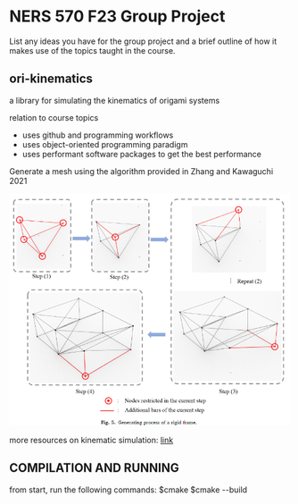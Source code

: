 # NERS 570 F23 Group Project

List any ideas you have for the group project and a brief outline of how it makes use of the topics taught in the course.

## ori-kinematics
a library for simulating the kinematics of origami systems

relation to course topics
- uses github and programming workflows
- uses object-oriented programming paradigm
- uses performant software packages to get the best performance

Generate a mesh using the algorithm provided in Zhang and Kawaguchi 2021

![mesh_gen](Documentation/mesh_gen.png)

more resources on kinematic simulation: [link](https://siggraphcontact.github.io/) 

## COMPILATION AND RUNNING
from start, run the following commands:
$cmake
$cmake --build
